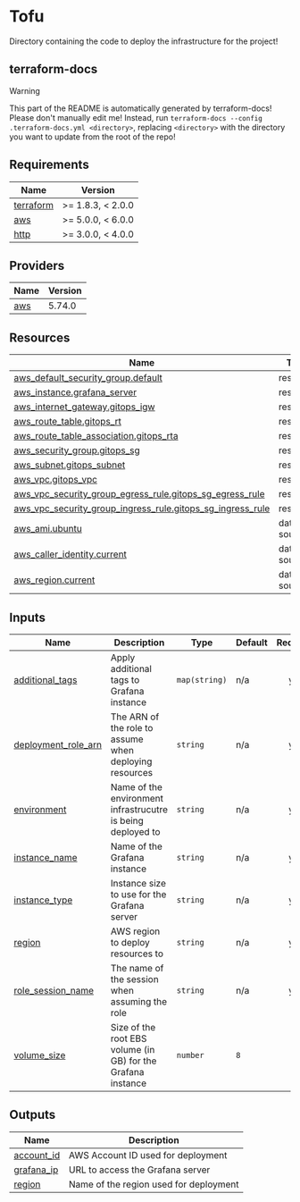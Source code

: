 # Tofu

Directory containing the code to deploy the infrastructure for the project!

<!-- BEGIN_TF_DOCS -->
## terraform-docs

> [!WARNING]
> This part of the README is automatically generated by terraform-docs! Please don't manually edit me! Instead, run `terraform-docs --config .terraform-docs.yml <directory>`, replacing `<directory>` with the directory you want to update from the root of the repo!

## Requirements

| Name | Version |
|------|---------|
| <a name="requirement_terraform"></a> [terraform](#requirement\_terraform) | >= 1.8.3, < 2.0.0 |
| <a name="requirement_aws"></a> [aws](#requirement\_aws) | >= 5.0.0, < 6.0.0 |
| <a name="requirement_http"></a> [http](#requirement\_http) | >= 3.0.0, < 4.0.0 |

## Providers

| Name | Version |
|------|---------|
| <a name="provider_aws"></a> [aws](#provider\_aws) | 5.74.0 |

## Resources

| Name | Type |
|------|------|
| [aws_default_security_group.default](https://registry.terraform.io/providers/hashicorp/aws/latest/docs/resources/default_security_group) | resource |
| [aws_instance.grafana_server](https://registry.terraform.io/providers/hashicorp/aws/latest/docs/resources/instance) | resource |
| [aws_internet_gateway.gitops_igw](https://registry.terraform.io/providers/hashicorp/aws/latest/docs/resources/internet_gateway) | resource |
| [aws_route_table.gitops_rt](https://registry.terraform.io/providers/hashicorp/aws/latest/docs/resources/route_table) | resource |
| [aws_route_table_association.gitops_rta](https://registry.terraform.io/providers/hashicorp/aws/latest/docs/resources/route_table_association) | resource |
| [aws_security_group.gitops_sg](https://registry.terraform.io/providers/hashicorp/aws/latest/docs/resources/security_group) | resource |
| [aws_subnet.gitops_subnet](https://registry.terraform.io/providers/hashicorp/aws/latest/docs/resources/subnet) | resource |
| [aws_vpc.gitops_vpc](https://registry.terraform.io/providers/hashicorp/aws/latest/docs/resources/vpc) | resource |
| [aws_vpc_security_group_egress_rule.gitops_sg_egress_rule](https://registry.terraform.io/providers/hashicorp/aws/latest/docs/resources/vpc_security_group_egress_rule) | resource |
| [aws_vpc_security_group_ingress_rule.gitops_sg_ingress_rule](https://registry.terraform.io/providers/hashicorp/aws/latest/docs/resources/vpc_security_group_ingress_rule) | resource |
| [aws_ami.ubuntu](https://registry.terraform.io/providers/hashicorp/aws/latest/docs/data-sources/ami) | data source |
| [aws_caller_identity.current](https://registry.terraform.io/providers/hashicorp/aws/latest/docs/data-sources/caller_identity) | data source |
| [aws_region.current](https://registry.terraform.io/providers/hashicorp/aws/latest/docs/data-sources/region) | data source |

## Inputs

| Name | Description | Type | Default | Required |
|------|-------------|------|---------|:--------:|
| <a name="input_additional_tags"></a> [additional\_tags](#input\_additional\_tags) | Apply additional tags to Grafana instance | `map(string)` | n/a | yes |
| <a name="input_deployment_role_arn"></a> [deployment\_role\_arn](#input\_deployment\_role\_arn) | The ARN of the role to assume when deploying resources | `string` | n/a | yes |
| <a name="input_environment"></a> [environment](#input\_environment) | Name of the environment infrastrucutre is being deployed to | `string` | n/a | yes |
| <a name="input_instance_name"></a> [instance\_name](#input\_instance\_name) | Name of the Grafana instance | `string` | n/a | yes |
| <a name="input_instance_type"></a> [instance\_type](#input\_instance\_type) | Instance size to use for the Grafana server | `string` | n/a | yes |
| <a name="input_region"></a> [region](#input\_region) | AWS region to deploy resources to | `string` | n/a | yes |
| <a name="input_role_session_name"></a> [role\_session\_name](#input\_role\_session\_name) | The name of the session when assuming the role | `string` | n/a | yes |
| <a name="input_volume_size"></a> [volume\_size](#input\_volume\_size) | Size of the root EBS volume (in GB) for the Grafana instance | `number` | `8` | no |

## Outputs

| Name | Description |
|------|-------------|
| <a name="output_account_id"></a> [account\_id](#output\_account\_id) | AWS Account ID used for deployment |
| <a name="output_grafana_ip"></a> [grafana\_ip](#output\_grafana\_ip) | URL to access the Grafana server |
| <a name="output_region"></a> [region](#output\_region) | Name of the region used for deployment |
<!-- END_TF_DOCS -->
